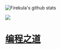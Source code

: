  ![Firekula's github stats](https://github-readme-stats.vercel.app/api?username=firekula&theme=tokyonight&show_icons=true)  
 
 ![](https://github-readme-stats.vercel.app/api/top-langs/?username=firekula&langs_count=8&layout=compact&hide=javascript,html)

# [**编程之道**](https://github.com/yikeke/tao-of-programming)